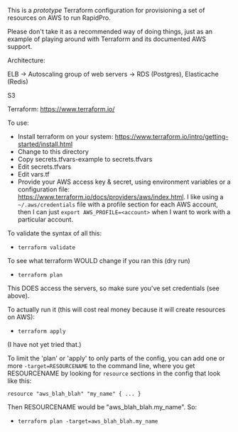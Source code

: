 This is a *prototype* Terraform configuration for
provisioning a set of resources on AWS to run
RapidPro.

Please don't take it as a recommended way of doing things,
just as an example of playing around with Terraform and
its documented AWS support.

Architecture:

  ELB -> Autoscaling group of web servers -> RDS (Postgres), Elasticache (Redis)

  S3

Terraform: https://www.terraform.io/

To use:

* Install terraform on your system: https://www.terraform.io/intro/getting-started/install.html
* Change to this directory
* Copy secrets.tfvars-example to secrets.tfvars
* Edit secrets.tfvars
* Edit vars.tf
* Provide your AWS access key & secret, using environment variables or
  a configuration file: https://www.terraform.io/docs/providers/aws/index.html.
  I like using a `~/.aws/credentials` file with a profile section for each AWS
  account, then I can just `export AWS_PROFILE=<account>` when I want to work
  with a particular account.

To validate the syntax of all this:

* `terraform validate`

To see what terraform WOULD change if you ran this (dry run)

* `terraform plan`

This DOES access the servers, so make sure you've set credentials
(see above).

To actually run it (this will cost real money because it will
create resources on AWS):

* `terraform apply`

(I have not yet tried that.)


To limit the 'plan' or 'apply' to only parts of the config,
you can add one or more `-target=RESOURCENAME` to the command line,
where you get RESOURCENAME by looking for `resource` sections in
the config that look like this:

    resource "aws_blah_blah" "my_name" { ... }

Then RESOURCENAME would be "aws_blah_blah.my_name".  So:

* `terraform plan -target=aws_blah_blah.my_name`
